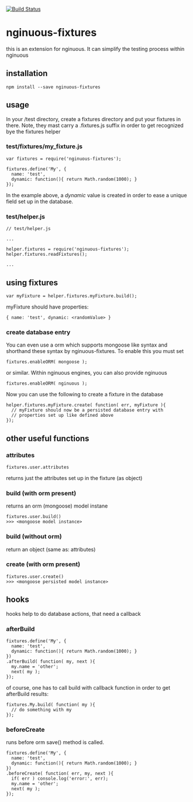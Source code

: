 [![Build Status](https://travis-ci.org/tastenwerk/nginuous-fixtures.png)](https://travis-ci.org/tastenwerk/nginuous-fixtures)

# nginuous-fixtures

this is an extension for nginuous. It can simplify the testing process
within nginuous

## installation

    npm install --save nginuous-fixtures

## usage

In your /test directory, create a fixtures directory and put
your fixtures in there. Note, they mast carry a .fixtures.js suffix
in order to get recognized bye the fixtures helper

### test/fixtures/my_fixture.js

    var fixtures = require('nginuous-fixtures');
    
    fixtures.define('My', {
      name: 'test',
      dynamic: function(){ return Math.random(1000); }
    });

In the example above, a *dynamic* value is created in order to ease a
unique field set up in the database.

### test/helper.js

    // test/helper.js
    
    ...

    helper.fixtures = require('nginuous-fixtures');
    helper.fixtures.readFixtures();
    
    ...

## using fixtures

    var myFixture = helper.fixtures.myFixture.build();

myFixture should have properties:

    { name: 'test', dynamic: <randomValue> }

### create database entry

You can even use a orm which supports mongoose like syntax and shorthand
these syntax by nginuous-fixtures. To enable this you must set

    fixtures.enableORM( mongoose );

or similar. Within nginuous engines, you can also provide nginuous 

    fixtures.enableORM( nginuous );

Now you can use the following to create a fixture in the database

    helper.fixtures.myFixture.create( function( err, myFixture ){
      // myFixture should now be a persisted database entry with
      // properties set up like defined above
    });

## other useful functions

### attributes

    fixtures.user.attributes

returns just the attributes set up in the fixture (as object)

### build (with orm present)

returns an orm (mongoose) model instane

    fixtures.user.build()
    >>> <mongoose model instance>

### build (without orm)

return an object (same as: attributes)

### create (with orm present)

    fixtures.user.create()
    >>> <mongoose persisted model instance>

## hooks

hooks help to do database actions, that need a callback

### afterBuild

    fixtures.define('My', {
      name: 'test',
      dynamic: function(){ return Math.random(1000); }
    })
    .afterBuild( function( my, next ){
      my.name = 'other';  
      next( my );
    });

of course, one has to call build with callback function in order
to get afterBuild results:

    fixtures.My.build( function( my ){
      // do something with my
    });

### beforeCreate

runs before orm save() method is called.

    fixtures.define('My', {
      name: 'test',
      dynamic: function(){ return Math.random(1000); }
    })
    .beforeCreate( function( err, my, next ){
      if( err ) console.log('error:', err);
      my.name = 'other';  
      next( my );
    });

